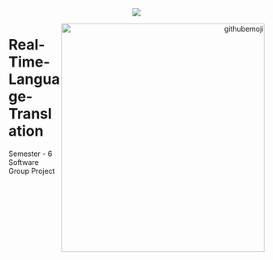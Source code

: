 <p align="center"><img align="center" src="https://readme-typing-svg.herokuapp.com?font=&color=%23F7801C&size=55&lines=Hi+I'm+👋,+Virag+Patel;Welcome+to+Real+Time+Language+Translator"/></p>

<p align="right"><img align="right" border_radius="25%" width="400px" height="450px" alt="githubemoji"src="https://camo.githubusercontent.com/63abdc3407ab5749a6fa046151ee56433f7922da540e1aa8d3b5795200dde75f/68747470733a2f2f6f63746f6465782e6769746875622e636f6d2f696d616765732f6461667470756e6b746f6361742d6775792e676966"/></p>

# Real-Time-Language-Translation
Semester - 6 Software Group Project
